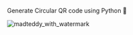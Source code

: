 Generate Circular QR code using Python 🐍


![madteddy_with_watermark](https://github.com/user-attachments/assets/eb537bdc-00d1-4232-b0a9-383a0fb62402)
